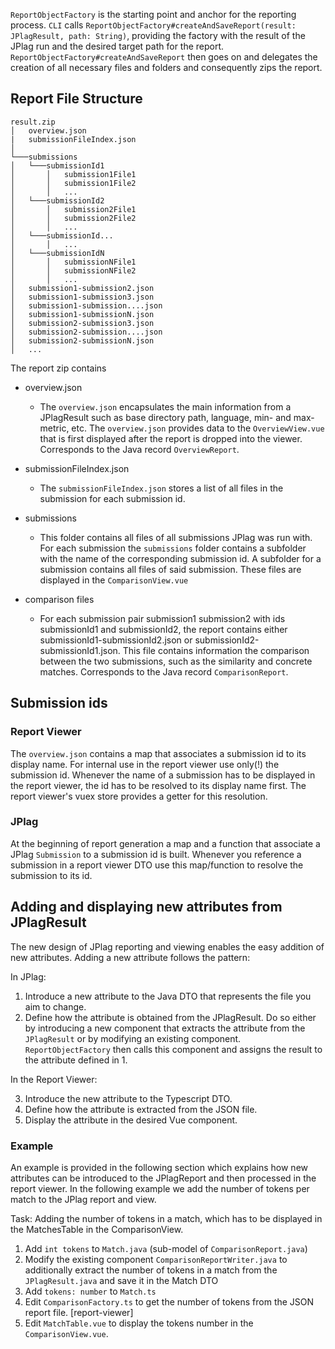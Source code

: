 `ReportObjectFactory` is the starting point and anchor for the reporting process. `CLI` calls `ReportObjectFactory#createAndSaveReport(result: JPlagResult, path: String)`, providing the factory with the result of the JPlag run and the desired target path for the report.
`ReportObjectFactory#createAndSaveReport` then goes on and delegates the creation of all necessary files and folders and consequently zips the report.

## Report File Structure

```
result.zip
│   overview.json
|   submissionFileIndex.json
│
└───submissions
│   └───submissionId1
│       │   submission1File1
│       │   submission1File2
│       │   ...
│   └───submissionId2
│       │   submission2File1
│       │   submission2File2
│       │   ...
│   └───submissionId...
│       │   ...
│   └───submissionIdN
│       │   submissionNFile1
│       │   submissionNFile2
│       │   ...
│   submission1-submission2.json
│   submission1-submission3.json
│   submission1-submission....json
│   submission1-submissionN.json
│   submission2-submission3.json
│   submission2-submission....json
│   submission2-submissionN.json
│   ...
```

The report zip contains

- overview.json

  - The `overview.json` encapsulates the main information from a JPlagResult such as base directory path, language, min- and max-metric, etc. The `overview.json` provides data to the `OverviewView.vue` that is first displayed after the report is dropped into the viewer. Corresponds to the Java record `OverviewReport`.

- submissionFileIndex.json
  - The `submissionFileIndex.json` stores a list of all files in the submission for each submission id.

- submissions

  - This folder contains all files of all submissions JPlag was run with. For each submission the `submissions` folder contains a subfolder with the name of the corresponding submission id. A subfolder for a submission contains all files of said submission.
    These files are displayed in the `ComparisonView.vue`

- comparison files

  - For each submission pair submission1 submission2 with ids submissionId1 and submissionId2, the report contains either submissionId1-submissionId2.json or submissionId2-submissionId1.json. This file contains information the comparison between the two submissions, such as the similarity and concrete matches. Corresponds to the Java record `ComparisonReport`.

## Submission ids

### Report Viewer
The `overview.json` contains a map that associates a submission id to its display name. 
For internal use in the report viewer use only(!) the submission id. Whenever the name of a submission has to be displayed in the report viewer, the id has to be resolved to its display name first. The report viewer's vuex store provides a getter for this resolution.

### JPlag 
At the beginning of report generation a map and a function that associate a JPlag `Submission` to a submission id is built. Whenever you reference a submission in a report viewer DTO use this map/function to resolve the submission to its id. 

## Adding and displaying new attributes from JPlagResult

The new design of JPlag reporting and viewing enables the easy addition of new attributes. Adding a new attribute follows the pattern:

In JPlag:

1. Introduce a new attribute to the Java DTO that represents the file you aim to change.
2. Define how the attribute is obtained from the JPlagResult. Do so either by introducing a new component that extracts the attribute from the `JPlagResult` or by modifying an existing component. `ReportObjectFactory` then calls this component and assigns the result to the attribute defined in 1.

In the Report Viewer:

3. Introduce the new attribute to the Typescript DTO.
4. Define how the attribute is extracted from the JSON file.
5. Display the attribute in the desired Vue component.

### Example

An example is provided in the following section which explains how new attributes can be introduced to the JPlagReport and then processed in the report viewer. In the following example we add the number of tokens per match to the JPlag report and view.

Task: Adding the number of tokens in a match, which has to be displayed in the MatchesTable in the ComparisonView.

1. Add `int tokens` to `Match.java` (sub-model of `ComparisonReport.java`)
2. Modify the existing component `ComparisonReportWriter.java` to additionally extract the number of tokens in a match from the `JPlagResult.java`
   and save it in the Match DTO
3. Add `tokens: number` to `Match.ts`
4. Edit `ComparisonFactory.ts` to get the number of tokens from the JSON report file. [report-viewer]
5. Edit `MatchTable.vue` to display the tokens number in the `ComparisonView.vue`.
